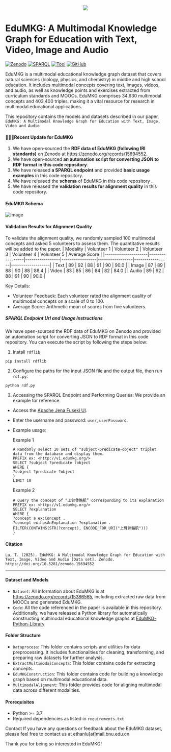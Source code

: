 <div align="center">
<img src="https://github.com/user-attachments/assets/2114858f-7a23-45bb-b8de-f84900fcecb6")
>
</div>

# EduMKG: A Multimodal Knowledge Graph for Education with Text, Video, Image and Audio


[![Zenodo](https://zenodo.org/badge/DOI/10.5281/zenodo.15694552.svg)](https://doi.org/10.5281/zenodo.15694552)  [![SPARQL](https://img.shields.io/badge/SPARQL-Endpoint-blueviolet.svg?logo=database)](https://edumkg.lutong.space/#/) [![Tool](https://img.shields.io/badge/Tool-EduMKG-blue.svg?logo=python)](https://github.com/AI-BNU-TEAMKG/EduMKG-Python-Library) [![GitHub](https://img.shields.io/badge/EduMKG-grey?logo=github)](https://github.com/AI-BNU-TEAMKG/EduMKG)

EduMKG is a multimodal educational knowledge graph dataset that covers natural sciences (biology, physics, and chemistry) in middle and high school education. It includes multimodal concepts covering text, images, videos, and audio, as well as knowledge points and exercises extracted from curriculum standards and MOOCs. EduMKG comprises 34,630 multimodal concepts and 403,400 triples, making it a vital resource for research in multimodal educational applications.

This repository contains the models and datasets described in our paper, `EduMKG: A Multimodal Knowledge Graph for Education with Text, Image, Video and Audio`

#### 🎯🎯🎯Recent Update for EduMKG 
1. We have open-sourced the **RDF data of EduMKG (following IRI standards)** on Zenodo at https://zenodo.org/records/15694552.
2. We have open-sourced **an automation script for converting JSON  to RDF format in this code repository**.
3. We have released **a SPARQL endpoint** and provided **basic usage examples** in this code repository.
4. We have released the **schema** of EduMKG in this code repository .
5. We have released the **validation results for alignment quality** in this code repository.

#### EduMKG Schema
![image](https://github.com/user-attachments/assets/c03444c0-a07b-45a0-a3d3-e36c6512f5fb)






#### Validation Results for Alignment Quality
To validate the alignment quality, we randomly sampled 100 multimodal concepts and asked 5 volunteers to assess them. The quantitative results will be added to the paper.
| Modality       | Volunteer 1 | Volunteer 2 | Volunteer 3 | Volunteer 4 | Volunteer 5 | Average Score | 
|---------------------|-----------------|-----------------|-----------------|-----------------|-----------------|-------------------|
| Text               | 89              | 92              | 88              | 91              | 90              | 90.0             | 
| Image              | 87              | 89              | 88              | 90              | 88              | 88.4             |
| Video              | 83              | 85              | 86              | 84              | 82              | 84.0             | 
| Audio              | 89              | 92              | 88              | 91              | 90              | 90.0             | 

Key Details:  
- Volunteer Feedback: Each volunteer rated the alignment quality of multimodal concepts on a scale of 0 to 100.  
- Average Score: Arithmetic mean of scores from five volunteers.  


##### SPARQL Endpoint Url and Usage Instructions
We have open-sourced the RDF data of EduMKG on Zenodo and provided an automation script for converting JSON to RDF format in this code repository. You can execute the script by following the steps below:

1. Install `rdflib`  
```shell  
pip install rdflib  
```  

2. Configure the paths for the input JSON file and the output file, then run `rdf.py`:  
```python  
python rdf.py  
```
3. Accessing the SPARQL Endpoint and Performing Queries: We provide an example for reference.  
* Access the [Apache Jena Fuseki UI](https://edumkg.lutong.space/#/).  
* Enter the username and password: `user`, `userPassword`.  
* Example usage:
  
  Example 1
  ```sparql
  # Randomly select 10 sets of "subject-predicate-object" triplet data from the database and display them.
  PREFIX ex: <http://v1.edumkg.org/>
  SELECT ?subject ?predicate ?object
  WHERE {
  ?subject ?predicate ?object
  }
  LIMIT 10
  ```
  Example 2
   ```sparql
   # Query the concept of “上臂骨骼肌” corresponding to its explanation
   PREFIX ex: <http://v1.edumkg.org/>
   SELECT ?explanation
   WHERE {
   ?concept a ex:Concept .
   ?concept ex:hasAnExplanation ?explanation .
   FILTER(CONTAINS(STR(?concept), ENCODE_FOR_URI("上臂骨骼肌")))
   }
   ```

#### Citation
```
Lu, T. (2025). EduMKG: A Multimodal Knowledge Graph for Education with Text, Image, Video and Audio [Data set]. Zenodo. https://doi.org/10.5281/zenodo.15694552
```
---
#### Dataset and Models
* `Dataset`: All information about EduMKG is at https://zenodo.org/records/15386565, including extracted raw data from MOOCs and generated EduMKG.
* `Code`: All the code referenced in the paper is available in this repository. Additionally, we have released a Python library for automatically constructing multimodal educational knowledge graphs at [EduMKG-Python-Library](https://github.com/AI-BNU-TEAMKG/EduMKG-Python-Library)
#### Folder Structure
* `Dataprocess`: This folder contains scripts and utilities for data preprocessing. It includes functionalities for cleaning, transforming, and preparing raw datasets for further analysis.
* `ExtractMultimodalConcepts`: This folder contains code for extracting concepts.
* `EduMKGConstruction`: This folder contains code for building a knowledge graph based on multimodal educational data.
* `MultimodalAlignment`: This folder provides code for aligning multimodal data across different modalities.

#### Prerequisites
* Python >= 3.7
* Required dependencies as listed in `requirements.txt`

Contact
If you have any questions or feedback about the EduMKG dataset, please feel free to contact us at ethanlu[at]mail.bnu.edu.cn

Thank you for being so interested in EduMKG!
